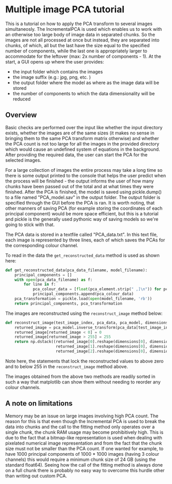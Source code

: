 # Multiple image PCA tutorial
This is a tutorial on how to apply the PCA transform to several images simultaneosly. The IncrementalPCA is used which enables us to work with an otherwise too large body of image data in separated chunks. So the images are not all processed at once but instead, they are separated into chunks, of which, all but the last have the size equal to the specified number of components, while the last one is appropriately larger to accommodate for the leftover (max: 2x number of components - 1). At the start, a GUI opens up where the user provides:
 - the input folder which contains the images
 - the image suffix (e.g.: jpg, png, etc. )
 - the output folder where the model as where as the image data will be stored
 - the number of components to which the data dimensionality will be reduced
## Overview 
Basic checks are performed over the input like whether the input directory exists, whether the images are of the same sizes (it makes no sense in bringing them to the same PCA transform matrix otherwise) and whether the PCA count is not too large for all the images in the provided directory which would cause an undefined system of equations in the background. After providing the required data, the user can start the PCA for the selected images. 

For a large collection of images the entire process may take a long time so there is some output printed to the console that helps the user predict when the process will be finished - the output informs the user of how many chunks have been passed out of the total and at what times they were finished.
After the PCA is finished, the model is saved using pickle.dump() to a file named "PCA_model.sav" in the output folder. The output folder is specified through the GUI before the PCA is ran. It is worth noting, that other manners of saving PCA (for example storing the coordinates of each principal component) would be more space efficient, but this is a tutorial and pickle is the generally used pythonic way of saving models so we're going to stick with that. 

The PCA data is stored in a textfile called "PCA_data.txt". In this text file, each image is represented by three lines, each of which saves the PCAs for the corresponding colour channel. 

To read in the data the `get_reconstructed_data` method is used as shown here:
```python
def get_reconstructed_data(pca_data_filename, model_filename):
    principal_components = []
    with open(pca_data_filename) as f:
        for line in f:
            pca_colour_data = [float(pca_element.strip(" ,]\n")) for pca_element in line.split("[")[1].split(" ")]
            principal_components.append(pca_colour_data)
    pca_transformation = pickle.load(open(model_filename, 'rb'))
    return principal_components, pca_transformation
```

The images are reconstructed using the `reconstruct_image` method below:
```python
def reconstruct_image(test_image_index, pca_data, pca_model, dimensions):
    returned_image = pca_model.inverse_transform(pca_data[test_image_index * 3:test_image_index * 3 + 3])
    returned_image[returned_image < 0] = 0
    returned_image[returned_image > 255] = 255
    return np.dstack((returned_image[0].reshape(dimensions[0], dimensions[1]),
                      returned_image[1].reshape(dimensions[0], dimensions[1]),
                      returned_image[2].reshape(dimensions[0], dimensions[1]))).astype(np.uint8)
```
Note here, the statements that lock the reconstructed values to above zero and to below 255 in the `reconstruct_image` method above. 

The images obtained from the above two methods are readily sorted in such a way that matplotlib can show them without needing to reorder any colour channels. 



## A note on limitations
Memory may be an issue on large images involving high PCA count. The reason for this is that even though the Incremental PCA is used to break the data into chunks and the call to the fitting method only operates over a single chunk, the chunk RAM usage may become prohibitively high. This is due to the fact that a bitmap-like representation is used when dealing with pixelated numerical image representation and from the fact that the chunk size must not be smaller than the PCA count. If one wanted for example, to have 1000 principal components of 1000 * 1000 images (having 3 colour channels) this would require a minimum chunk size of 24 GB (using the standard float64).
Seeing how the call of the fitting method is always done on a full chunk there is probably no easy way to overcome this hurdle other than writing out custom PCA.
